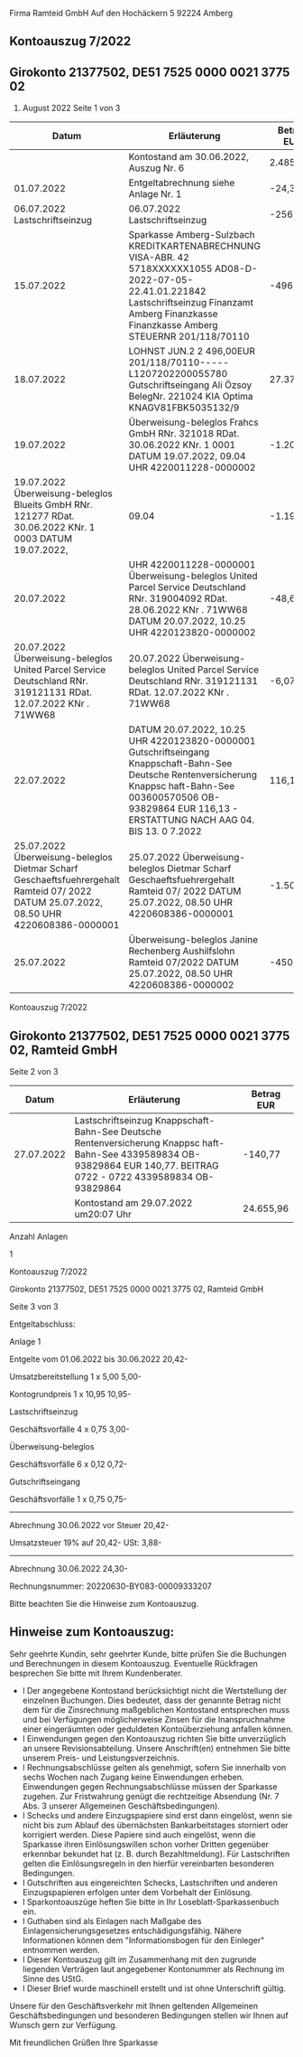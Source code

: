 <!-- image -->

Firma Ramteid GmbH Auf den Hochäckern 5 92224 Amberg

## Kontoauszug 7/2022

## Girokonto 21377502, DE51 7525 0000 0021 3775 02

1. August 2022 Seite 1 von 3

| Datum                                                                                                                                  | Erläuterung                                                                                                                                                                                                             | Betrag EUR   |
|----------------------------------------------------------------------------------------------------------------------------------------|-------------------------------------------------------------------------------------------------------------------------------------------------------------------------------------------------------------------------|--------------|
|                                                                                                                                        | Kontostand am 30.06.2022, Auszug Nr. 6                                                                                                                                                                                  | 2.485,61     |
| 01.07.2022                                                                                                                             | Entgeltabrechnung siehe Anlage Nr. 1                                                                                                                                                                                    | -24,30       |
| 06.07.2022 Lastschriftseinzug                                                                                                          | 06.07.2022 Lastschriftseinzug                                                                                                                                                                                           | -256,04      |
| 15.07.2022                                                                                                                             | Sparkasse Amberg-Sulzbach KREDITKARTENABRECHNUNG VISA-ABR. 42 5718XXXXXX1055 AD08-D-2022-07-05-22.41.01.221842 Lastschriftseinzug Finanzamt Amberg Finanzkasse Finanzkasse Amberg STEUERNR 201/118/70110                | -496,00      |
| 18.07.2022                                                                                                                             | LOHNST JUN.2 2 496,00EUR 201/118/70110-----L1207202200055780 Gutschriftseingang Ali Özsoy BelegNr. 221024 KIA Optima KNAGV81FBK5035132/9                                                                                | 27.370,00    |
| 19.07.2022                                                                                                                             | Überweisung-beleglos Frahcs GmbH RNr. 321018 RDat. 30.06.2022 KNr. 1 0001 DATUM 19.07.2022, 09.04 UHR 4220011228-0000002                                                                                                | -1.200,00    |
| 19.07.2022 Überweisung-beleglos Blueits GmbH RNr. 121277 RDat. 30.06.2022 KNr. 1 0003 DATUM 19.07.2022,                                | 09.04                                                                                                                                                                                                                   | -1.190,00    |
| 20.07.2022                                                                                                                             | UHR 4220011228-0000001 Überweisung-beleglos United Parcel Service Deutschland RNr. 319004092 RDat. 28.06.2022 KNr . 71WW68 DATUM 20.07.2022, 10.25 UHR 4220123820-0000002                                               | -48,60       |
| 20.07.2022 Überweisung-beleglos United Parcel Service Deutschland RNr. 319121131 RDat. 12.07.2022 KNr . 71WW68                         | 20.07.2022 Überweisung-beleglos United Parcel Service Deutschland RNr. 319121131 RDat. 12.07.2022 KNr . 71WW68                                                                                                          | -6,07        |
| 22.07.2022                                                                                                                             | DATUM 20.07.2022, 10.25 UHR 4220123820-0000001 Gutschriftseingang Knappschaft-Bahn-See Deutsche Rentenversicherung Knappsc haft-Bahn-See 003600570506 OB-93829864 EUR 116,13 - ERSTATTUNG NACH AAG 04. BIS 13. 0 7.2022 | 116,13       |
| 25.07.2022 Überweisung-beleglos Dietmar Scharf Geschaeftsfuehrergehalt Ramteid 07/ 2022 DATUM 25.07.2022, 08.50 UHR 4220608386-0000001 | 25.07.2022 Überweisung-beleglos Dietmar Scharf Geschaeftsfuehrergehalt Ramteid 07/ 2022 DATUM 25.07.2022, 08.50 UHR 4220608386-0000001                                                                                  | -1.504,00    |
| 25.07.2022                                                                                                                             | Überweisung-beleglos Janine Rechenberg Aushilfslohn Ramteid 07/2022 DATUM 25.07.2022, 08.50 UHR 4220608386-0000002                                                                                                      | -450,00      |

<!-- image -->

Kontoauszug 7/2022

## Girokonto 21377502, DE51 7525 0000 0021 3775 02,  Ramteid GmbH

Seite 2 von 3

| Datum      | Erläuterung                                                                                                                                                             | Betrag EUR   |
|------------|-------------------------------------------------------------------------------------------------------------------------------------------------------------------------|--------------|
| 27.07.2022 | Lastschriftseinzug Knappschaft-Bahn-See Deutsche Rentenversicherung Knappsc haft-Bahn-See 4339589834 OB-93829864 EUR 140,77. BEITRAG 0722 - 0722 4339589834 OB-93829864 | -140,77      |
|            | Kontostand am 29.07.2022 um20:07 Uhr                                                                                                                                    | 24.655,96    |

Anzahl Anlagen

1

<!-- image -->

Kontoauszug 7/2022

Girokonto 21377502, DE51 7525 0000 0021 3775 02,  Ramteid GmbH

Seite 3 von 3

Entgeltabschluss:

Anlage     1

Entgelte vom 01.06.2022 bis 30.06.2022                              20,42-

Umsatzbereitstellung        1 x    5,00                5,00-

Kontogrundpreis             1 x   10,95               10,95-

Lastschriftseinzug

Geschäftsvorfälle          4 x    0,75                3,00-

Überweisung-beleglos

Geschäftsvorfälle          6 x    0,12                0,72-

Gutschriftseingang

Geschäftsvorfälle          1 x    0,75                0,75-

--------------

Abrechnung 30.06.2022 vor Steuer                                    20,42-

Umsatzsteuer  19%  auf          20,42-                 USt:          3,88-

--------------

Abrechnung 30.06.2022                                               24,30-

Rechnungsnummer: 20220630-BY083-00009333207

Bitte beachten Sie die Hinweise zum Kontoauszug.

## Hinweise zum Kontoauszug:

Sehr geehrte Kundin, sehr geehrter Kunde, bitte prüfen Sie die Buchungen und Berechnungen in diesem Kontoauszug. Eventuelle Rückfragen besprechen Sie bitte mit Ihrem Kundenberater.

- l Der angegebene Kontostand berücksichtigt nicht die Wertstellung der einzelnen Buchungen. Dies bedeutet, dass der genannte Betrag nicht dem für die Zinsrechnung maßgeblichen Kontostand entsprechen muss und bei Verfügungen möglicherweise Zinsen für die Inanspruchnahme einer eingeräumten oder geduldeten Kontoüberziehung anfallen können.
- l Einwendungen gegen den Kontoauszug richten Sie bitte unverzüglich an unsere Revisionsabteilung. Unsere Anschrift(en) entnehmen Sie bitte unserem Preis- und Leistungsverzeichnis.
- l Rechnungsabschlüsse gelten als genehmigt, sofern Sie innerhalb von sechs Wochen nach Zugang keine Einwendungen erheben. Einwendungen gegen Rechnungsabschlüsse müssen der Sparkasse zugehen. Zur Fristwahrung genügt die rechtzeitige Absendung (Nr. 7 Abs. 3 unserer Allgemeinen Geschäftsbedingungen).
- l Schecks und andere Einzugspapiere sind erst dann eingelöst, wenn sie nicht bis zum Ablauf des übernächsten Bankarbeitstages storniert oder korrigiert werden. Diese Papiere sind auch eingelöst, wenn die Sparkasse ihren Einlösungswillen schon vorher Dritten gegenüber erkennbar bekundet hat (z. B. durch Bezahltmeldung). Für Lastschriften gelten die Einlösungsregeln in den hierfür vereinbarten besonderen Bedingungen.
- l Gutschriften aus eingereichten Schecks, Lastschriften und anderen Einzugspapieren erfolgen unter dem Vorbehalt der Einlösung.
- l Sparkontoauszüge heften Sie bitte in Ihr Loseblatt-Sparkassenbuch ein.
- l Guthaben sind als Einlagen nach Maßgabe des Einlagensicherungsgesetzes entschädigungsfähig. Nähere Informationen können dem "Informationsbogen für den Einleger" entnommen werden.
- l Dieser Kontoauszug gilt im Zusammenhang mit den zugrunde liegenden Verträgen laut angegebener Kontonummer als Rechnung im Sinne des UStG.
- l Dieser Brief wurde maschinell erstellt und ist ohne Unterschrift gültig.

Unsere für den Geschäftsverkehr mit Ihnen geltenden Allgemeinen Geschäftsbedingungen und besonderen Bedingungen stellen wir Ihnen auf Wunsch gern zur Verfügung.

Mit freundlichen Grüßen Ihre Sparkasse